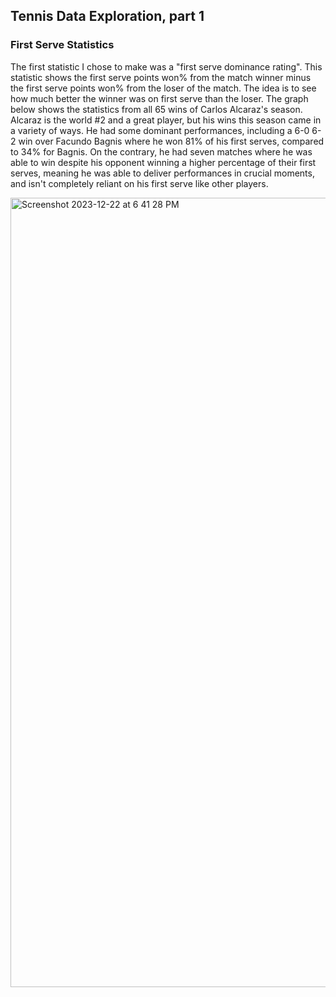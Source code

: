 ## Tennis Data Exploration, part 1

### First Serve Statistics
The first statistic I chose to make was a "first serve dominance rating". This statistic shows the first serve points won% from the match winner minus the first serve points won% from the loser of the match. The idea is to see how much better the winner was on first serve than the loser. The graph below shows the statistics from all 65 wins of Carlos Alcaraz's season. Alcaraz is the world #2 and a great player, but his wins this season came in a variety of ways. He had some dominant performances, including a 6-0 6-2 win over Facundo Bagnis where he won 81% of his first serves, compared to 34% for Bagnis. On the contrary, he had seven matches where he was able to win despite his opponent winning a higher percentage of their first serves, meaning he was able to deliver performances in crucial moments, and isn't completely reliant on his first serve like other players. 

<img width="1263" alt="Screenshot 2023-12-22 at 6 41 28 PM" src="https://github.com/vivekdivakarla12/Tennis-Data-Exploration/assets/11672096/f6d91cce-cb5e-4615-8c5b-362629d83060">

